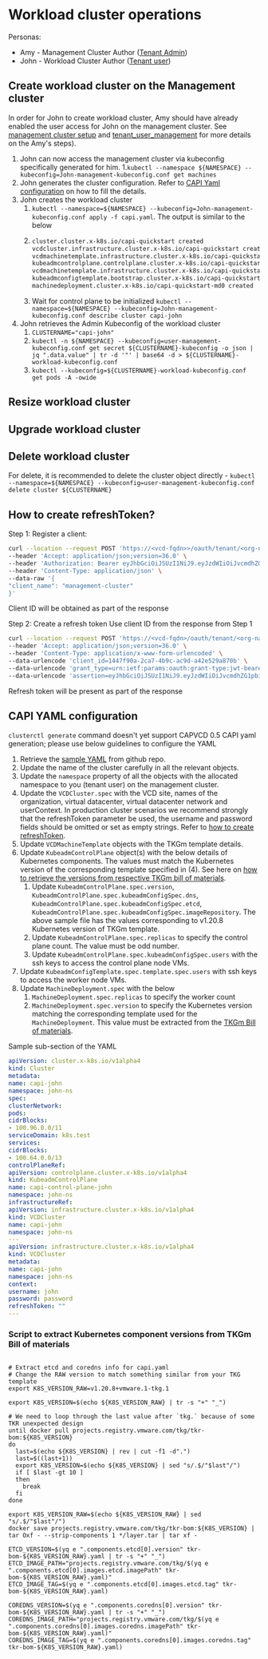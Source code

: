 # Workload cluster operations

Personas:
* Amy - Management Cluster Author ([Tenant Admin](VCD_SETUP.md#user_role))
* John - Workload Cluster Author ([Tenant user](VCD_SETUP.md#user_role))

<a name="create_workload_cluster"></a>
## Create workload cluster on the Management cluster 

In order for John to create workload cluster, Amy should have already enabled the user access for 
John on the management cluster. See [management cluster setup](QUICKSTART.md#management_cluster_setup) and 
[tenant_user_management](MANAGEMENT_CLUSTER.md#tenant_user_management) for more details on the Amy's steps).

1. John can now access the management cluster via kubeconfig specifically generated for him.
    1.`kubectl --namespace ${NAMESPACE} --kubeconfig=John-management-kubeconfig.conf get machines`
2. John generates the cluster configuration. Refer to [CAPI Yaml configuration](#capi_yaml) on how to fill the details.
3. John creates the workload cluster 
    1. `kubectl --namespace=${NAMESPACE} --kubeconfig=John-management-kubeconfig.conf apply -f capi.yaml`. The output is similar to the below
    2. ```sh
       cluster.cluster.x-k8s.io/capi-quickstart created
       vcdcluster.infrastructure.cluster.x-k8s.io/capi-quickstart created
       vcdmachinetemplate.infrastructure.cluster.x-k8s.io/capi-quickstart-control-plane created
       kubeadmcontrolplane.controlplane.cluster.x-k8s.io/capi-quickstart-control-plane created
       vcdmachinetemplate.infrastructure.cluster.x-k8s.io/capi-quickstart-md0 created
       kubeadmconfigtemplate.bootstrap.cluster.x-k8s.io/capi-quickstart-md0 created
       machinedeployment.cluster.x-k8s.io/capi-quickstart-md0 created
       ```
    3. Wait for control plane to be initialized `kubectl --namespace=${NAMESPACE} --kubeconfig=John-management-kubeconfig.conf describe cluster capi-john`
4. John retrieves the Admin Kubeconfig of the workload cluster 
    1. `CLUSTERNAME="capi-john"`
    2. `kubectl -n ${NAMESPACE} --kubeconfig=user-management-kubeconfig.conf get secret ${CLUSTERNAME}-kubeconfig -o json | jq ".data.value" | tr -d '"' | base64 -d > ${CLUSTERNAME}-workload-kubeconfig.conf`
    3. `kubectl --kubeconfig=${CLUSTERNAME}-workload-kubeconfig.conf get pods -A -owide`
   
## Resize workload cluster

## Upgrade workload cluster

## Delete workload cluster
For delete, it is recommended to delete the cluster object directly - `kubectl --namespace=${NAMESPACE} --kubeconfig=user-management-kubeconfig.conf delete cluster ${CLUSTERNAME}`

<a name="create_refresh_token"></a>
## How to create refreshToken?
Step 1: Register a client:
```sh
curl --location --request POST 'https://<vcd-fqdn>>/oauth/tenant/<org-name>/register' \
--header 'Accept: application/json;version=36.0' \
--header 'Authorization: Bearer eyJhbGciOiJSUzI1NiJ9.eyJzdWIiOiJvcmdhZG1pbiIsImlzcyI6ImZlZTYxOTI3LTU1NTUtNDY4Zi1iMTZiLWU2NDgxZDcyM2IwMUAyMDQ0ZmUwNC1jNTg5LTRjMmItODUxNC1hNTlkMWFhOTE1NGUiLCJleHAiOjE2NDQwMDg5ODMsInZlcnNpb24iOiJ2Y2xvdWRfMS4wIiwianRpIjoiYzNkODZhNDU5ODhlNDM1NDlmOTA3YzFhN2MxYTAxNDgifQ.aRLO7W_lrhQyWGDuwdY0sELCNn7bPXn2Aryz-mUhaSWrZuRHDayTL1vN3Y70Q3XnV8ayP_uBoa-7R-9qTj5hNHhydyvRCAxeXoAFz-3BEYo0hDAZ0S6OAy5iMcYQNmmFIdjIUwsrb3nFvrA2e8tqQI4X2UdnHPe-ZdCcnYsq7QCeiD4_vUfH3rJVAutuuSxWD6Uk_JukncxwgDpHi9HSqMTqZ6rOUlZiaOfgsILTm8lVZvzQhlMmrcyrc3ysiKoDtQjc2BJwaJ4Qxgb22_FjQwCzc0ixENRBpiY4Iiqyo44nKvaHutkRA9WNmJyR2HFLFuSqE8oi-WkML0gneEJz_A' \
--header 'Content-Type: application/json' \
--data-raw '{
"client_name": "management-cluster"
}'
```
Client ID will be obtained as part of the response

Step 2: Create a refresh token
Use client ID from the response from Step 1
```sh
curl --location --request POST 'https://<vcd-fqdn>/oauth/tenant/<org-name>/token' \
--header 'Accept: application/json;version=36.0' \
--header 'Content-Type: application/x-www-form-urlencoded' \
--data-urlencode 'client_id=1447f90a-2ca7-4b9c-ac9d-a42e529a870b' \
--data-urlencode 'grant_type=urn:ietf:params:oauth:grant-type:jwt-bearer' \
--data-urlencode 'assertion=eyJhbGciOiJSUzI1NiJ9.eyJzdWIiOiJvcmdhZG1pbiIsImlzcyI6ImZlZTYxOTI3LTU1NTUtNDY4Zi1iMTZiLWU2NDgxZDcyM2IwMUAyMDQ0ZmUwNC1jNTg5LTRjMmItODUxNC1hNTlkMWFhOTE1NGUiLCJleHAiOjE2NDQwMDg5ODMsInZlcnNpb24iOiJ2Y2xvdWRfMS4wIiwianRpIjoiYzNkODZhNDU5ODhlNDM1NDlmOTA3YzFhN2MxYTAxNDgifQ.aRLO7W_lrhQyWGDuwdY0sELCNn7bPXn2Aryz-mUhaSWrZuRHDayTL1vN3Y70Q3XnV8ayP_uBoa-7R-9qTj5hNHhydyvRCAxeXoAFz-3BEYo0hDAZ0S6OAy5iMcYQNmmFIdjIUwsrb3nFvrA2e8tqQI4X2UdnHPe-ZdCcnYsq7QCeiD4_vUfH3rJVAutuuSxWD6Uk_JukncxwgDpHi9HSqMTqZ6rOUlZiaOfgsILTm8lVZvzQhlMmrcyrc3ysiKoDtQjc2BJwaJ4Qxgb22_FjQwCzc0ixENRBpiY4Iiqyo44nKvaHutkRA9WNmJyR2HFLFuSqE8oi-WkML0gneEJz_A'Use Access token as value for assertion
```
Refresh token will be present as part of the response

<a name="capi_yaml"></a>
## CAPI YAML configuration

`clusterctl generate` command doesn't yet support CAPVCD 0.5 CAPI yaml generation; please use below guidelines to 
configure the YAML

1. Retrieve the [sample YAML](https://github.com/vmware/cluster-api-provider-cloud-director/blob/main/examples/capi-quickstart.yaml) from github repo.
2. Update the name of the cluster carefully in all the relevant objects. 
3. Update the `namespace` property of all the objects with the allocated namespace to you (tenant user) on the management cluster.
3. Update the `VCDCluster.spec` with the VCD site, names of the organization, virtual datacenter, virtual datacenter network and userContext.
   In production cluster scenarios we recommend strongly that the refreshToken parameter be used, the username and 
   password fields should be omitted or set as empty strings. Refer to [how to create refreshToken](#create_refresh_token).
4. Update `VCDMachineTemplate` objects with the TKGm template details.
5. Update `KubeadmControlPlane` object(s) with the below details of Kubernetes components. The values must match the Kubernetes 
   version of the corresponding template specified in (4). See here on [how to retrieve the versions from respective TKGm bill of materials](#tkgm_bom).
    1. Update `KubeadmControlPlane.spec.version`, `KubeadmControlPlane.spec.kubeadmConfigSpec.dns`, 
       `KubeadmControlPlane.spec.kubeadmConfigSpec.etcd`, `KubeadmControlPlane.spec.kubeadmConfigSpec.imageRepository`.
       The above sample file has the values corresponding to v1.20.8 Kubernetes version of TKGm template.
    2. Update `KubeadmControlPlane.spec.replicas` to specify the control plane count. The value must be odd number.
    3. Update `KubeadmControlPlane.spec.kubeadmConfigSpec.users` with the ssh keys to access the control plane node VMs.
6. Update `KubeadmConfigTemplate.spec.template.spec.users` with ssh keys to access the worker node VMs.
7. Update `MachineDeployment.spec` with the below
    1. `MachineDeployment.spec.replicas` to specify the worker count
    2. `MachineDeployment.spec.version` to specify the Kubernetes version matching the corresponding template used for 
       the `MachineDeployment`. This value must be extracted from the [TKGm Bill of materials](#tkgm_bom).
       
Sample sub-section of the YAML
```yaml
apiVersion: cluster.x-k8s.io/v1alpha4
kind: Cluster
metadata:
name: capi-john
namespace: john-ns
spec:
clusterNetwork:
pods:
cidrBlocks:
- 100.96.0.0/11
serviceDomain: k8s.test
services:
cidrBlocks:
- 100.64.0.0/13
controlPlaneRef:
apiVersion: controlplane.cluster.x-k8s.io/v1alpha4
kind: KubeadmControlPlane
name: capi-control-plane-john
namespace: john-ns
infrastructureRef:
apiVersion: infrastructure.cluster.x-k8s.io/v1alpha4
kind: VCDCluster
name: capi-john
namespace: john-ns
---
apiVersion: infrastructure.cluster.x-k8s.io/v1alpha4
kind: VCDCluster
metadata:
name: capi-john
namespace: john-ns
context:
username: john
password: password
refreshToken: ""
---
```

<a name="tkgm_bom"></a>
### Script to extract Kubernetes component versions from TKGm Bill of materials

```shell

# Extract etcd and coredns info for capi.yaml
# Change the RAW version to match something similar from your TKG template
export K8S_VERSION_RAW=v1.20.8+vmware.1-tkg.1
 
export K8S_VERSION=$(echo ${K8S_VERSION_RAW} | tr -s "+" "_")
 
# We need to loop through the last value after `tkg.` because of some TKR unexpected design
until docker pull projects.registry.vmware.com/tkg/tkr-bom:${K8S_VERSION}
do
  last=$(echo ${K8S_VERSION} | rev | cut -f1 -d".")
  last=$((last+1))
  export K8S_VERSION=$(echo ${K8S_VERSION} | sed "s/.$/"$last"/")
  if [ $last -gt 10 ]
  then
    break
  fi
done
 
export K8S_VERSION_RAW=$(echo ${K8S_VERSION_RAW} | sed "s/.$/"$last"/")
docker save projects.registry.vmware.com/tkg/tkr-bom:${K8S_VERSION} | tar Oxf - --strip-components 1 */layer.tar | tar xf -
 
ETCD_VERSION=$(yq e ".components.etcd[0].version" tkr-bom-${K8S_VERSION_RAW}.yaml | tr -s "+" "_")
ETCD_IMAGE_PATH="projects.registry.vmware.com/tkg/$(yq e ".components.etcd[0].images.etcd.imagePath" tkr-bom-${K8S_VERSION_RAW}.yaml)"
ETCD_IMAGE_TAG=$(yq e ".components.etcd[0].images.etcd.tag" tkr-bom-${K8S_VERSION_RAW}.yaml)
 
COREDNS_VERSION=$(yq e ".components.coredns[0].version" tkr-bom-${K8S_VERSION_RAW}.yaml | tr -s "+" "_")
COREDNS_IMAGE_PATH="projects.registry.vmware.com/tkg/$(yq e ".components.coredns[0].images.coredns.imagePath" tkr-bom-${K8S_VERSION_RAW}.yaml)"
COREDNS_IMAGE_TAG=$(yq e ".components.coredns[0].images.coredns.tag" tkr-bom-${K8S_VERSION_RAW}.yaml)
```




